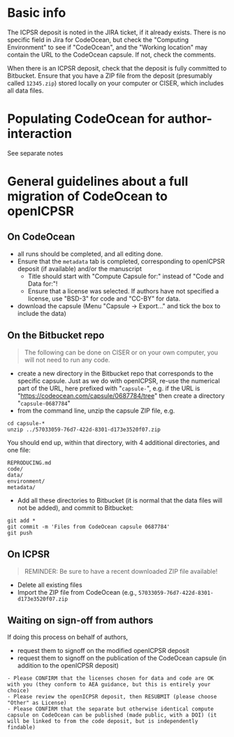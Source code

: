 # Basic info

The ICPSR deposit is noted in the JIRA ticket, if it already exists. There is no specific field in Jira for CodeOcean, but check the "Computing Environment" to see if "CodeOcean", and the "Working location" may contain the URL to the CodeOcean capsule. If not, check the comments.

When there is an ICPSR deposit, check that the deposit is fully committed to Bitbucket. Ensure that you have a ZIP file from the deposit (presumably called `12345.zip`) stored locally on your computer or CISER, which includes all data files.

# Populating CodeOcean for author-interaction

See separate notes

# General guidelines about a full migration of CodeOcean to openICPSR

## On CodeOcean

- all runs should be completed, and all editing done.
- Ensure that the `metadata` tab is completed, corresponding to openICPSR deposit (if available) and/or the manuscript
  - Title should start with "Compute Capsule for:" instead of "Code and Data for:"!
  - Ensure that a license was selected. If authors have not specified a license, use "BSD-3" for code and "CC-BY" for data.
- download the capsule (Menu "Capsule -> Export..." and tick the box to include the data)

## On the Bitbucket repo

> The following can be done on CISER or on your own computer, you will not need to run any code.

- create a new directory in the Bitbucket repo that corresponds to the specific capsule. Just as we do with openICPSR, re-use the numerical part of the URL, here prefixed with "`capsule-`", e.g. if the URL is "https://codeocean.com/capsule/0687784/tree" then create a directory "`capsule-0687784`"
- from the command line, unzip the capsule ZIP file, e.g. 
```
cd capsule-*
unzip ../57033059-76d7-422d-8301-d173e3520f07.zip
```
You should end up, within that directory, with 4 additional directories, and one file:
```
REPRODUCING.md
code/
data/
environment/
metadata/
```
- Add all these directories to Bitbucket (it is normal that the data files will not be added), and commit to Bitbucket:
```
git add *
git commit -m 'Files from CodeOcean capsule 0687784'
git push
```

## On ICPSR

> REMINDER: Be sure to have a recent downloaded ZIP file available!

- Delete all existing files
- Import the ZIP file from CodeOcean (e.g., `57033059-76d7-422d-8301-d173e3520f07.zip`

## Waiting on sign-off from authors

If doing this process on behalf of authors,

- request them to signoff on the modified openICPSR deposit
- request them to signoff on the publication of the CodeOcean capsule (in addition to the openICPSR deposit)

```
- Please CONFIRM that the licenses chosen for data and code are OK with you (they conform to AEA guidance, but this is entirely your choice)
- Please review the openICPSR deposit, then RESUBMIT (please choose "Other" as License)
- Please CONFIRM that the separate but otherwise identical compute capsule on CodeOcean can be published (made public, with a DOI) (it will be linked to from the code deposit, but is independently findable)
```
